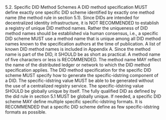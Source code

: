 5.2. Specific DID Method Schemes A DID method specification MUST define
exactly one specific DID scheme identified by exactly one method name (the
method rule in section 5.1). Since DIDs are intended for decentralized
identity infrastructure, it is NOT RECOMMENDED to establish a registry of
unique DID method names. Rather the uniqueness of DID method names should be
established via human consensus, i.e., a specific DID scheme MUST use a method
name that is unique among all DID method names known to the specification
authors at the time of publication. A list of known DID method names is
included in Appendix A. Since the method name is part of the DID, it SHOULD be
as short as practical. A method name of five characters or less is
RECOMMENDED. The method name MAY reflect the name of the distributed ledger or
network to which the DID method specification applies. The DID method
specification for the specific DID scheme MUST specify how to generate the
specific-idstring component of a DID. The specific-idstring value MUST be able
to be generated without the use of a centralized registry service. The
specific-idstring value SHOULD be globally unique by itself. The fully
qualified DID as defined by the did rule in section 5.1 MUST be globally
unique. If needed, a specific DID scheme MAY define multiple specific
specific-idstring formats. It is RECOMMENDED that a specific DID scheme define
as few specific-idstring formats as possible.


